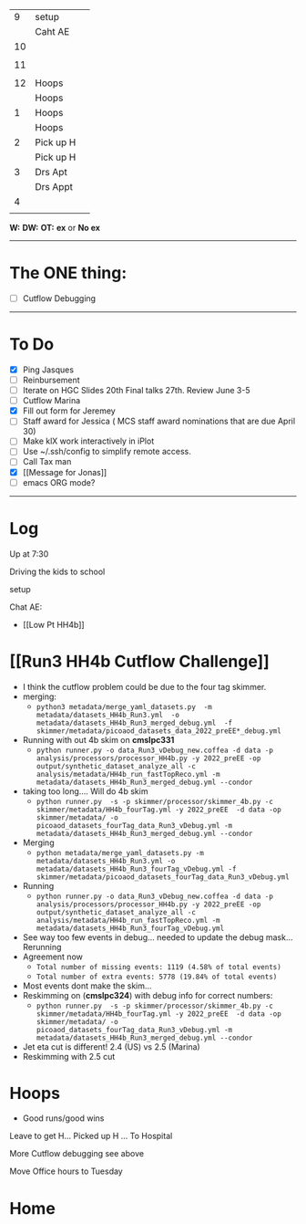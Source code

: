 
|     |           |     |
| --- | --------- | --- |
| 9   | setup     |     |
|     | Caht AE   |     |
| 10  |           |     |
|     |           |     |
| 11  |           |     |
|     |           |     |
| 12  | Hoops     |     |
|     | Hoops     |     |
| 1   | Hoops     |     |
|     | Hoops     |     |
| 2   | Pick up H |     |
|     | Pick up H |     |
| 3   | Drs Apt   |     |
|     | Drs Appt  |     |
| 4   |           |     |
|     |           |     |

**W:**
**DW:**
**OT:**
**ex** or **No ex**

---
# The ONE thing: 
- [ ] Cutflow Debugging

---
# To Do

- [x] Ping Jasques
- [ ] Reinbursement
- [ ] Iterate on HGC Slides  20th Final talks 27th. Review June 3-5
- [ ] Cutflow Marina
- [x]  Fill out form for Jeremey
- [ ] Staff award for Jessica ( MCS staff award nominations that are due April 30)
- [ ]  Make klX work interactively in iPlot
- [ ]  Use ~/.ssh/config to simplify remote access.
- [ ] Call Tax man
- [x] [[Message for Jonas]]
- [ ] emacs ORG mode?

---

# Log

Up at 7:30 

Driving the kids to school

setup

Chat AE: 
- [[Low Pt HH4b]]

# [[Run3 HH4b Cutflow Challenge]]
- I think the cutflow problem could be due to the four tag skimmer.
- merging: 
	- `python3 metadata/merge_yaml_datasets.py  -m metadata/datasets_HH4b_Run3.yml  -o metadata/datasets_HH4b_Run3_merged_debug.yml  -f skimmer/metadata/picoaod_datasets_data_2022_preEE*_debug.yml`
- Running with out 4b skim on **cmslpc331**
	-  `python runner.py -o data_Run3_vDebug_new.coffea -d data -p analysis/processors/processor_HH4b.py -y 2022_preEE -op output/synthetic_dataset_analyze_all -c analysis/metadata/HH4b_run_fastTopReco.yml -m metadata/datasets_HH4b_Run3_merged_debug.yml --condor`
- taking too long.... Will do 4b skim
	-  `python runner.py  -s -p skimmer/processor/skimmer_4b.py -c skimmer/metadata/HH4b_fourTag.yml -y 2022_preEE  -d data -op skimmer/metadata/ -o picoaod_datasets_fourTag_data_Run3_vDebug.yml -m metadata/datasets_HH4b_Run3_merged_debug.yml --condor`
- Merging
	- `python metadata/merge_yaml_datasets.py -m metadata/datasets_HH4b_Run3.yml -o metadata/datasets_HH4b_Run3_fourTag_vDebug.yml -f skimmer/metadata/picoaod_datasets_fourTag_data_Run3_vDebug.yml`
- Running
	- `python runner.py -o data_Run3_vDebug_new.coffea -d data -p analysis/processors/processor_HH4b.py -y 2022_preEE -op output/synthetic_dataset_analyze_all -c analysis/metadata/HH4b_run_fastTopReco.yml -m metadata/datasets_HH4b_Run3_fourTag_vDebug.yml `
- See way too few events in debug... needed to update the debug mask... Rerunning
- Agreement now
	- `Total number of missing events: 1119 (4.58% of total events)`
	- `Total number of extra events: 5778 (19.84% of total events)`
- Most events dont make the skim...
- Reskimming  on (**cmslpc324**) with debug info for correct numbers:
	- `python runner.py  -s -p skimmer/processor/skimmer_4b.py -c skimmer/metadata/HH4b_fourTag.yml -y 2022_preEE  -d data -op skimmer/metadata/ -o picoaod_datasets_fourTag_data_Run3_vDebug.yml -m metadata/datasets_HH4b_Run3_merged_debug.yml --condor`
- Jet eta cut is different!  2.4 (US) vs 2.5 (Marina)
- Reskimming with 2.5 cut
# Hoops 
- Good runs/good wins

Leave to get H... Picked up H ... To Hospital 

More Cutflow debugging see above

Move Office hours to Tuesday

# Home 




